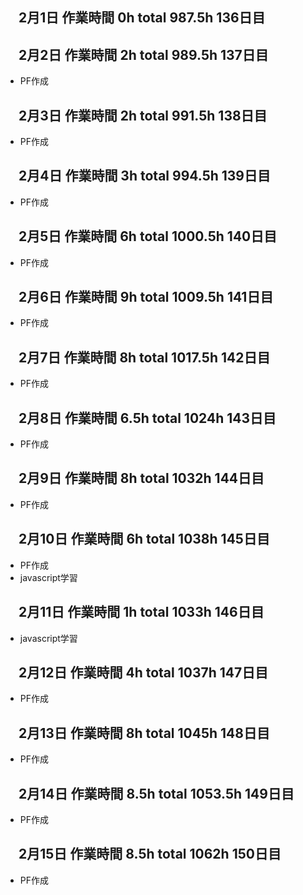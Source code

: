 ## 　2月1日 作業時間 0h total 987.5h 136日目
## 　2月2日 作業時間 2h total 989.5h 137日目
- PF作成
## 　2月3日 作業時間 2h total 991.5h 138日目
- PF作成
## 　2月4日 作業時間 3h total 994.5h 139日目
- PF作成
## 　2月5日 作業時間 6h total 1000.5h 140日目
- PF作成
## 　2月6日 作業時間 9h total 1009.5h 141日目
- PF作成
## 　2月7日 作業時間 8h total 1017.5h 142日目
- PF作成
## 　2月8日 作業時間 6.5h total 1024h 143日目
- PF作成
## 　2月9日 作業時間 8h total 1032h 144日目
- PF作成
## 　2月10日 作業時間 6h total 1038h 145日目
- PF作成
- javascript学習
## 　2月11日 作業時間 1h total 1033h 146日目
- javascript学習
## 　2月12日 作業時間 4h total 1037h 147日目
- PF作成
## 　2月13日 作業時間 8h total 1045h 148日目
- PF作成
## 　2月14日 作業時間 8.5h total 1053.5h 149日目
- PF作成
## 　2月15日 作業時間 8.5h total 1062h 150日目
- PF作成
